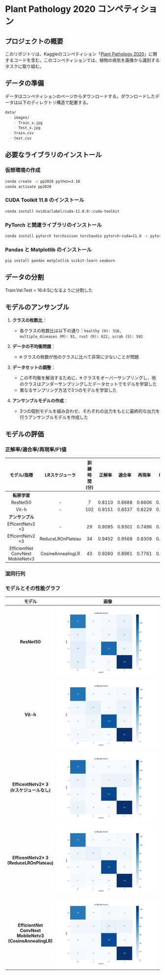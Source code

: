 # Plant Pathology 2020 コンペティション

## プロジェクトの概要
このリポジトリは、Kaggleのコンペティション「[Plant Pathology 2020](https://www.kaggle.com/competitions/plant-pathology-2020-fgvc7/overview)」に関するコードを含む。このコンペティションでは、植物の病気を画像から識別するタスクに取り組む。

## データの準備
データはコンペティションのページからダウンロードする。ダウンロードしたデータは以下のディレクトリ構造で配置する。

```markdown
data/
  - images/
    - Train_x.jpg
    - Test_x.jpg
  - train.csv
  - test.csv
```

## 必要なライブラリのインストール

### 仮想環境の作成
```bash
conda create -n pp2020 python=3.10
conda activate pp2020
```

### CUDA Toolkit 11.8 のインストール

```bash
conda install nvidia/label/cuda-11.8.0::cuda-toolkit
```

### PyTorch と関連ライブラリのインストール

```bash
conda install pytorch torchvision torchaudio pytorch-cuda=11.8 -c pytorch -c nvidia
```

### Pandas と Matplotlib のインストール

```bash
pip install pandas matplotlib scikit-learn seaborn
```

## データの分割
Train:Val:Test = 16:4:5になるように分割した

## モデルのアンサンブル
1. **クラスの枚数比**：
   - 各クラスの枚数比は以下の通り：`healthy (H): 516, multiple_diseases (M): 91, rust (R): 622, scrab (S): 592`

2. **データの不均衡問題**：
   - `M` クラスの枚数が他のクラスに比べて非常に少ないことが問題

3. **データセットの調整**：
   - この不均衡を解消するために、`M` クラスをオーバーサンプリングし、他のクラスはアンダーサンプリングしたデータセットでモデルを学習した
   - 異なるサンプリング方法で3つのモデルを学習した

4. **アンサンブルモデルの作成**：
   - 3つの個別モデルを組み合わせ、それぞれの出力をもとに最終的な出力を行うアンサンブルモデルを作成した

## モデルの評価
### 正解率/適合率/再現率/F1値
| モデル/指標        |LRスケジューラ| 訓練時間(分) | 正解率  | 適合率  | 再現率  | F1値   |
|:-----------------:|:--------:|:-------:|:-------:|:------:|:------:|:------:|
| **転移学習**       |         |         |        |        |        |        |
| ResNet50          |    -    | 7        | 0.8110  | 0.6688 | 0.6606 | 0.6474 |
| Vit-h             |    -    | 102      | 0.9151  | 0.8537 | 0.8229 | 0.8340 |
| **アンサンブル**   |         |         |         |        |        |        |
| EfficentNetv2 ×3 |    -    | 29       | 0.9095  | 0.9301 | 0.7496 | 0.7404 |
| EfficentNetv2 ×3 | ReduceLROnPlateau | 34       | 0.9452  | 0.9568 | 0.8309 | 0.8558 |
| EfficientNet<br>ConvNext<br>MobileNetv3 | CosineAnnealingLR | 43       | 0.9260  | 0.8961 | 0.7761 | 0.7821 |

### 混同行列
### モデルとその性能グラフ

| モデル                         | 画像                                      |
|:-----------------------------:|------------------------------------------|
| **ResNet50**                  | ![ResNet50](figure/resnet50.png)         |
| **Vit-h**                     | ![Vit-h](figure/vit.png)                 |
| **EfficentNetv2× 3 <br> (lrスケジュールなし)** | ![アンサンブル](figure/ensemble.png)        |
| **EfficentNetv2× 3 <br> (ReduceLROnPlateau)** | ![アンサンブル (スケジュールあり)](figure/ensemble_scheduled_lr.png) |
| **EfficientNet<br>ConvNext<br>MobileNetv3 <br> (CosineAnnealingLR)** | ![アンサンブル (スケジュールあり)](figure/ensemble_3models.png) |

